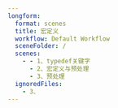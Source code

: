 ```yaml
---
longform:
  format: scenes
  title: 宏定义
  workflow: Default Workflow
  sceneFolder: /
  scenes:
    - - 1、typedef关键字
      - 2、宏定义与预处理
      - 3、预处理
  ignoredFiles:
    - 3、
---
```

